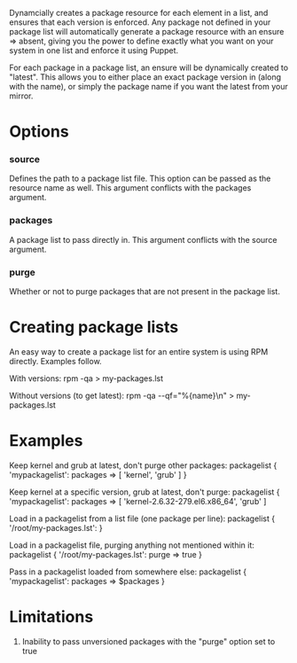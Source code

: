 Dynamcially creates a package resource for each element in a list, and
ensures that each version is enforced. Any package not defined in your
package list will automatically generate a package resource with an
ensure => absent, giving you the power to define exactly what you want
on your system in one list and enforce it using Puppet.

For each package in a package list, an ensure will be dynamically created
to "latest". This allows you to either place an exact package version in
(along with the name), or simply the package name if you want the latest
from your mirror.

Options
=======
### source
Defines the path to a package list file. This option can be passed as the
resource name as well. This argument conflicts with the packages argument.

### packages
A package list to pass directly in. This argument conflicts with the
source argument.

### purge
Whether or not to purge packages that are not present in the package list.

Creating package lists
======================
An easy way to create a package list for an entire system is using RPM
directly. Examples follow.

With versions:
rpm -qa > my-packages.lst

Without versions (to get latest):
rpm -qa --qf="%{name}\n" > my-packages.lst

Examples
========
Keep kernel and grub at latest, don't purge other packages:
    packagelist { 'mypackagelist': packages => [ 'kernel', 'grub' ] }

Keep kernel at a specific version, grub at latest, don't purge:
    packagelist { 'mypackagelist': packages => [ 'kernel-2.6.32-279.el6.x86_64', 'grub' ]

Load in a packagelist from a list file (one package per line):
    packagelist { '/root/my-packages.lst': }

Load in a packagelist file, purging anything not mentioned within it:
    packagelist { '/root/my-packages.lst': purge => true }

Pass in a packagelist loaded from somewhere else:
    packagelist { 'mypackagelist': packages => $packages }

Limitations
===========
1) Inability to pass unversioned packages with the "purge" option set to true

